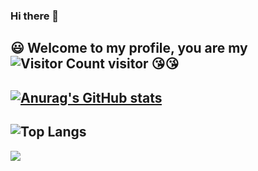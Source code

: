 ### Hi there 👋
<!--
**fu-jw/fu-jw** is a ✨ _special_ ✨ repository because its `README.md` (this file) appears on your GitHub profile.

Here are some ideas to get you started:

- 🔭 I’m currently working on ...
- 🌱 I’m currently learning ...
- 👯 I’m looking to collaborate on ...
- 🤔 I’m looking for help with ...
- 💬 Ask me about ...
- 📫 How to reach me: ...
- 😄 Pronouns: ...
- ⚡ Fun fact: ...
-->

:smiley: Welcome to my profile, you are my 
![Visitor Count](https://profile-counter.glitch.me/fu-jw/count.svg) visitor :kissing_heart::kissing_heart:
---
[![Anurag's GitHub stats](https://github-readme-stats.vercel.app/api?username=fu-jw&theme=slateorange&show_icons=true)](https://github.com/fu-jw/github-readme-stats)
---
![Top Langs](https://github-readme-stats.vercel.app/api/top-langs/?username=fu-jw&layout=compact&theme=tokyonight)
---
![](https://github-readme-activity-graph.cyclic.app/graph?username=fu-jw&theme=dracula)


